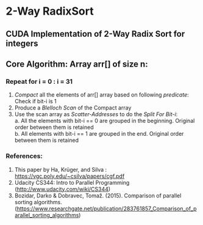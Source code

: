 # 2-Way RadixSort


## CUDA Implementation of 2-Way Radix Sort for integers


## Core Algorithm: Array arr[] of size n:
### Repeat for i = 0 : i = 31
  1. *Compact* all the elements of arr[] array based on following *predicate*: Check if bit-i is 1
  2. Produce a *Blelloch Scan* of the Compact array
  3. Use the scan array as *Scatter-Addresses* to do the *Split For Bit-i*:   
        a. All the elements with bit-i == 0 are grouped in the beginning. Original order between them is retained  
        b. All elements with bit-i == 1 are grouped in the end. Original order between them is retained
        
        
        
### References: 
  1. This paper by Ha, Krüger, and Silva : https://vgc.poly.edu/~csilva/papers/cgf.pdf
  2. Udacity CS344: Intro to Parallel Programming (http://www.udacity.com/wiki/CS344)
  3. Bozidar, Darko & Dobravec, Tomaž. (2015). Comparison of parallel sorting algorithms. (https://www.researchgate.net/publication/283761857_Comparison_of_parallel_sorting_algorithms)
        

